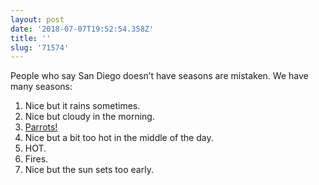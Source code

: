 ```yaml
---
layout: post
date: '2018-07-07T19:52:54.358Z'
title: ''
slug: '71574'
---
```

People who say San Diego doesn’t have seasons are mistaken. We have many seasons:

1. Nice but it rains sometimes. 
2. Nice but cloudy in the morning. 
3. [Parrots!](http://www.sdnews.com/view/full_story/21895985/article-Noisy--but-beautifully-exotic-wild-parrots-call-San-Diego-home-?instance=most_popular1)
3. Nice but a bit too hot in the middle of the day. 
4. HOT. 
5. Fires. 
5. Nice but the sun sets too early. 
